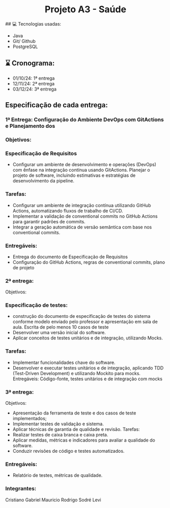  
<h1 align="center"> Projeto A3 - Saúde</h1>
## 💻 Tecnologias usadas:

- Java
- Git/ Github
- PostgreSQL
## ⌛ Cronograma:

- 01/10/24: 1ª entrega
- 12/11/24: 2ª entrega
- 03/12/24: 3ª entrega
  
## Especificação de cada entrega:

### 1ª Entrega: Configuração do Ambiente DevOps com GitActions e Planejamento dos

### Objetivos:

### Especificação de Requisitos
 - Configurar um ambiente de desenvolvimento e operações (DevOps) com ênfase na integração contínua usando GitActions. Planejar o projeto de software, incluindo estimativas e estratégias de desenvolvimento da pipeline.
### Tarefas:

- Configurar um ambiente de integração contínua utilizando GitHub Actions, automatizando fluxos de trabalho de CI/CD.
- Implementar a validação de conventional commits no GitHub Actions para garantir padrões de commits.
- Integrar a geração automática de versão semântica com base nos conventional commits.
  
### Entregáveis:

- Entrega do documento de Especificação de Requisitos
- Configuração do GitHub Actions, regras de conventional commits, plano de projeto

### 2ª entrega:

Objetivos:

### Especificação de testes:
- construção do documento de especificação de testes do sistema conforme modelo enviado pelo professor e apresentação em sala de aula. Escrita de pelo menos 10 casos de teste
- Desenvolver uma versão inicial do software.
- Aplicar conceitos de testes unitários e de integração, utilizando Mocks.
### Tarefas:

- Implementar funcionalidades chave do software.
- Desenvolver e executar testes unitários e de integração, aplicando TDD (Test-Driven Development) e utilizando Mockito para mocks. Entregáveis: Código-fonte, testes unitários e de integração com mocks
  
### 3ª entrega:

Objetivos:

- Apresentação da ferramenta de teste e dos casos de teste implementados;
- Implementar testes de validação e sistema.
- Aplicar técnicas de garantia de qualidade e revisão. Tarefas:
- Realizar testes de caixa branca e caixa preta.
- Aplicar medidas, métricas e indicadores para avaliar a qualidade do software.
- Conduzir revisões de código e testes automatizados.
  
### Entregáveis:

- Relatório de testes, métricas de qualidade.

  
### Integrantes:

Cristiano
Gabriel
Mauricio
Rodrigo
Sodré
Levi
